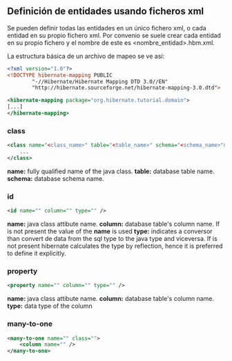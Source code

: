## Definici&oacute;n de entidades usando ficheros xml

Se pueden definir todas las entidades en un &uacute;nico fichero xml, o cada entidad en su propio fichero xml. Por convenio se suele crear cada entidad en su propio fichero y el nombre de este es &lt;nombre_entidad>.hbm.xml.

La estructura básica de un archivo de mapeo se ve así:

```xml
<?xml version="1.0"?>
<!DOCTYPE hibernate-mapping PUBLIC
        "-//Hibernate/Hibernate Mapping DTD 3.0//EN"
        "http://hibernate.sourceforge.net/hibernate-mapping-3.0.dtd">

<hibernate-mapping package="org.hibernate.tutorial.domain">
[...]
</hibernate-mapping>
```

### class
```xml
<class name="<class_name>" table="<table_name>" schema="<schema_name>">
	...
</class>
```

**name:** fully qualified name of the java class.
**table:** database table name.
**schema:** database schema name.

### id
```xml
<id name="" column="" type="" />
```
**name:** java class attibute name.
**column:** database table's column name. If is not present the value of the **name** is used
**type:** indicates a conversor than convert de data from the sql type to the java type and viceversa. If is not present hibernate calculates the type by reflection, hence it is preferred to define it explicitly.

### property

```xml
<property name="" column="" type="" />
```
**name:** java class attibute name.
**column:** database table's column name.
**type:** data type of the column

### many-to-one
```xml
<many-to-one name="" class="">
	<column name="" />
</many-to-one>
```

